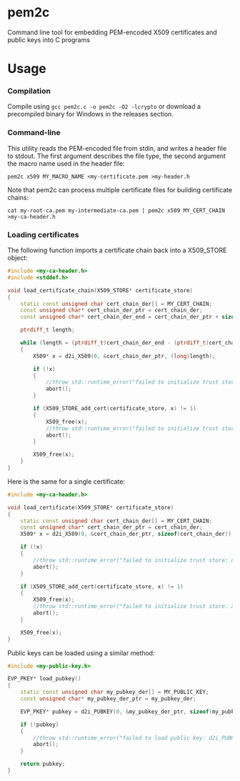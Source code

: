 pem2c
=====

Command line tool for embedding PEM-encoded X509 certificates and public keys into C programs


Usage
=====

### Compilation

Compile using `gcc pem2c.c -o pem2c -O2 -lcrypto` or download a precompiled binary for Windows in the releases section.

### Command-line

This utility reads the PEM-encoded file from stdin, and writes a header file to stdout. The first argument describes the file type, the second argument the macro name used in the header file:

`pem2c x509 MY_MACRO_NAME <my-certificate.pem >my-header.h`

Note that pem2c can process multiple certificate files for building certificate chains:

`cat my-root-ca.pem my-intermediate-ca.pem | pem2c x509 MY_CERT_CHAIN >my-ca-header.h`

### Loading certificates

The following function imports a certificate chain back into a X509_STORE object:
```c++
#include <my-ca-header.h>
#include <stddef.h>

void load_certificate_chain(X509_STORE* certificate_store)
{
    static const unsigned char cert_chain_der[] = MY_CERT_CHAIN;
    const unsigned char* cert_chain_der_ptr = cert_chain_der;
    const unsigned char* cert_chain_der_end = cert_chain_der_ptr + sizeof(cert_chain_der);

    ptrdiff_t length;

    while (length = (ptrdiff_t)cert_chain_der_end - (ptrdiff_t)cert_chain_der_ptr)
    {
        X509* x = d2i_X509(0, &cert_chain_der_ptr, (long)length);

        if (!x)
        {
            //throw std::runtime_error("failed to initialize trust store: d2i_X509 failed");
            abort();
        }

        if (X509_STORE_add_cert(certificate_store, x) != 1)
        {
            X509_free(x);
            //throw std::runtime_error("failed to initialize trust store: X509_STORE_add_cert failed");
            abort();
        }

        X509_free(x);
    }
}
```

Here is the same for a single certificate:
```c++
#include <my-ca-header.h>

void load_certificate(X509_STORE* certificate_store)
{
    static const unsigned char cert_chain_der[] = MY_CERT_CHAIN;
    const unsigned char* cert_chain_der_ptr = cert_chain_der;
    X509* x = d2i_X509(0, &cert_chain_der_ptr, sizeof(cert_chain_der));

    if (!x)
    {
        //throw std::runtime_error("failed to initialize trust store: d2i_X509 failed");
        abort();
    }

    if (X509_STORE_add_cert(certificate_store, x) != 1)
    {
        X509_free(x);
        //throw std::runtime_error("failed to initialize trust store: X509_STORE_add_cert failed");
        abort();
    }

    X509_free(x);
}
```

Public keys can be loaded using a similar method:
```c++
#include <my-public-key.h>

EVP_PKEY* load_pubkey()
{
    static const unsigned char my_pubkey_der[] = MY_PUBLIC_KEY;
    const unsigned char* my_pubkey_der_ptr = my_pubkey_der;

    EVP_PKEY* pubkey = d2i_PUBKEY(0, &my_pubkey_der_ptr, sizeof(my_pubkey_der));

    if (!pubkey)
    {
        //throw std::runtime_error("failed to load public key: d2i_PUBKEY failed");
        abort();
    }

    return pubkey;
}
```
